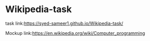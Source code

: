 # Wikipedia-task
task link:https://syed-sameer1.github.io/Wikipedia-task/

Mockup link:https://en.wikipedia.org/wiki/Computer_programming
